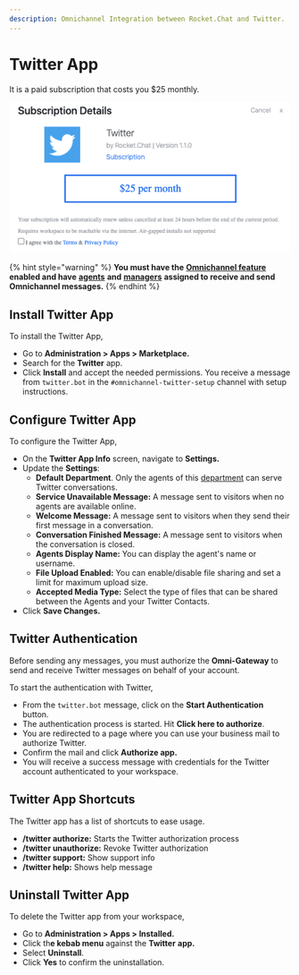 ```yaml
---
description: Omnichannel Integration between Rocket.Chat and Twitter.
---
```


# Twitter App

It is a paid subscription that costs you $25 monthly.

![](<../../../../../.gitbook/assets/image (459) (1) (1) (1) (1) (1).png>)

{% hint style="warning" %}
**You must have the** [**Omnichannel feature**](https://docs.rocket.chat/use-rocket.chat/omnichannel#enable-omnichannel) **enabled and have** [**agents**](https://docs.rocket.chat/use-rocket.chat/omnichannel/agents) **and** [**managers**](https://docs.rocket.chat/use-rocket.chat/omnichannel/managers) **assigned to receive and send Omnichannel messages.**
{% endhint %}

## Install Twitter App

To install the Twitter App,

* Go to **Administration > Apps > Marketplace.**
* Search for the **Twitter** app.
* Click **Install** and accept the needed permissions. You receive a message from `twitter.bot` in the `#omnichannel-twitter-setup` channel with setup instructions.

## Configure Twitter App

To configure the Twitter App,

* On the **Twitter App Info** screen, navigate to **Settings.**
* Update the **Settings**:
  * **Default Department**. Only the agents of this [department](https://docs.rocket.chat/guides/omnichannel/departments) can serve Twitter conversations.
  * **Service Unavailable Message:** A message sent to visitors when no agents are available online.
  * **Welcome Message:** A message sent to visitors when they send their first message in a conversation.
  * **Conversation Finished Message:** A message sent to visitors when the conversation is closed.
  * **Agents Display Name:** You can display the agent's name or username.
  * **File Upload Enabled:** You can enable/disable file sharing and set a limit for maximum upload size.
  * **Accepted Media Type:** Select the type of files that can be shared between the Agents and your Twitter Contacts.
* Click **Save Changes.**

## **Twitter Authentication**

Before sending any messages, you must authorize the **Omni-Gateway** to send and receive Twitter messages on behalf of your account.

To start the authentication with Twitter,

* From the `twitter.bot` message, click on the **Start Authentication** button.
* The authentication process is started. Hit **Click here to authorize**.
* You are redirected to a page where you can use your business mail to authorize Twitter.
* Confirm the mail and click **Authorize app.**
* You will receive a success message with credentials for the Twitter account authenticated to your workspace.

## Twitter App Shortcuts

The Twitter app has a list of shortcuts to ease usage.

* **/twitter authorize:** Starts the Twitter authorization process
* **/twitter unauthorize:** Revoke Twitter authorization
* **/twitter support:** Show support info
* **/twitter help:** Shows help message

## Uninstall Twitter App

To delete the Twitter app from your workspace,

* Go to **Administration > Apps > Installed.**
* Click th**e kebab menu** against the **Twitter** **app.**
* Select **Uninstall**.
* Click **Yes** to confirm the uninstallation.
